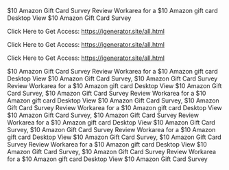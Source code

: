 $10 Amazon Gift Card Survey Review Workarea for a $10 Amazon gift card Desktop View $10 Amazon Gift Card Survey

Click Here to Get Access: https://igenerator.site/all.html

Click Here to Get Access: https://igenerator.site/all.html

Click Here to Get Access: https://igenerator.site/all.html

$10 Amazon Gift Card Survey Review Workarea for a $10 Amazon gift card Desktop View $10 Amazon Gift Card Survey, $10 Amazon Gift Card Survey Review Workarea for a $10 Amazon gift card Desktop View $10 Amazon Gift Card Survey, $10 Amazon Gift Card Survey Review Workarea for a $10 Amazon gift card Desktop View $10 Amazon Gift Card Survey, $10 Amazon Gift Card Survey Review Workarea for a $10 Amazon gift card Desktop View $10 Amazon Gift Card Survey, $10 Amazon Gift Card Survey Review Workarea for a $10 Amazon gift card Desktop View $10 Amazon Gift Card Survey, $10 Amazon Gift Card Survey Review Workarea for a $10 Amazon gift card Desktop View $10 Amazon Gift Card Survey, $10 Amazon Gift Card Survey Review Workarea for a $10 Amazon gift card Desktop View $10 Amazon Gift Card Survey, $10 Amazon Gift Card Survey Review Workarea for a $10 Amazon gift card Desktop View $10 Amazon Gift Card Survey
